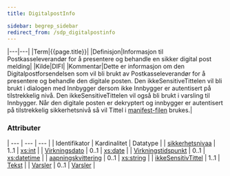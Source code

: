 ```yaml
---
title: DigitalpostInfo  

sidebar: begrep_sidebar
redirect_from: /sdp_digitalpostinfo
---
```

|---|---|
|Term|{{page.title}}|
|Definisjon|Informasjon til Postkasseleverandør for å presentere og behandle en sikker digital post melding|
|Kilde|DIFI|
|Kommentar|Dette er informasjon om den Digitalpostforsendelsen som vil bli brukt av Postkasseleverandør for å presentere og behandle den digitale posten. Den ikkeSensitiveTittelen vil bli brukt i dialogen med Innbygger dersom ikke Innbygger er autentisert på tilstrekkelig nivå. Den ikkeSensitiveTittelen vil også bli brukt i varsling til Innbygger. Når den digitale posten er dekryptert og innbygger er autentisert på tilstrekkelig sikkerhetsnivå så vil Tittel i [manifest-filen]({{site.baseurl}}/resources/begrep/sikkerDigitalPost/forretningslag/Dokumentpakke/Manifest) brukes.|

### Attributer

| --- | --- | --- |
| Identifikator                                    | Kardinalitet | Datatype                                                  |
| [sikkerhetsnivaa]({{site.baseurl}}/resources/begrep/sikkerDigitalPost/begrep/sikkerhetsnivaa)       | 1..1        | [xs:int](http://www.w3.org/TR/xmlschema-2/#int)           |
| [Virkningsdato]({{site.baseurl}}/resources/begrep/sikkerDigitalPost/begrep/virkningsdato)       | 0..1         | [xs:date](http://www.w3.org/TR/xmlschema-2/#date)         |
| [Virkningstidspunkt]({{site.baseurl}}/resources/begrep/sikkerDigitalPost/begrep/virkningstidspunkt) | 0..1         | [xs:datetime](http://www.w3.org/TR/xmlschema-2/#dateTime) |
| [aapningskvittering]({{site.baseurl}}/resources/begrep/sikkerDigitalPost/begrep/aapningskvittering) | 0..1        | [xs:string](http://www.w3.org/TR/xmlschema-2/#string)     |
| [ikkeSensitivTittel]({{site.baseurl}}/resources/begrep/sikkerDigitalPost/begrep/ikkeSensitivTittel) | 1..1        | [Tekst]({{site.baseurl}}/resources/begrep/sikkerDigitalPost/begrep/tekst)         |
| [Varsler]({{site.baseurl}}/resources/begrep/sikkerDigitalPost/begrep/Varsler)           | 0..1         | [Varsler]({{site.baseurl}}/resources/begrep/sikkerDigitalPost/begrep/Varsler)          |

